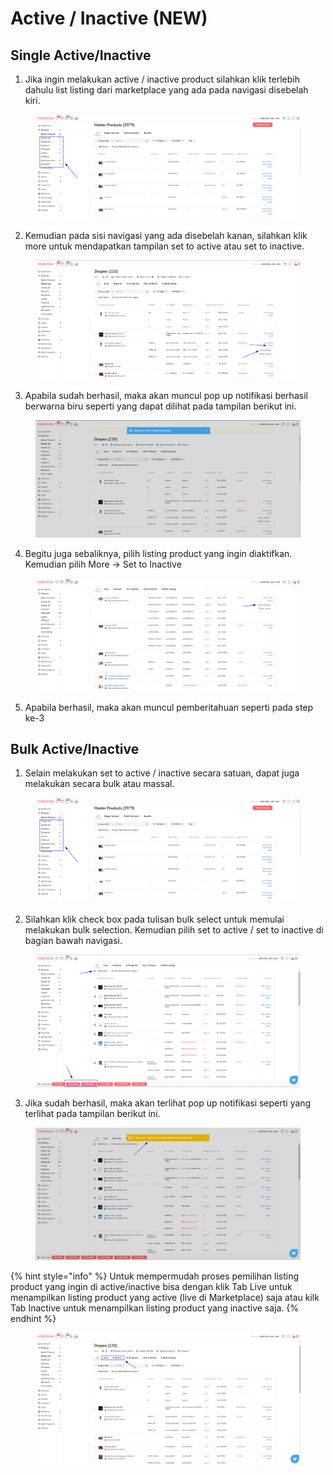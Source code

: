 # Active / Inactive (NEW)

## Single Active/Inactive

1. Jika ingin melakukan active / inactive product silahkan klik terlebih dahulu list listing dari marketplace yang ada pada navigasi disebelah kiri.

<figure><img src="../../.gitbook/assets/image (38).png" alt=""><figcaption></figcaption></figure>

2. Kemudian pada sisi navigasi yang ada disebelah kanan, silahkan klik more untuk mendapatkan tampilan set to active atau set to inactive.

<figure><img src="../../.gitbook/assets/image (35).png" alt=""><figcaption></figcaption></figure>

3. Apabila sudah berhasil, maka akan muncul pop up notifikasi berhasil berwarna biru seperti yang dapat dilihat pada tampilan berikut ini.

<figure><img src="../../.gitbook/assets/image (27).png" alt=""><figcaption></figcaption></figure>

4. Begitu juga sebaliknya, pilih listing product yang ingin diaktifkan. Kemudian pilih More -> Set to Inactive

<figure><img src="../../.gitbook/assets/image (33).png" alt=""><figcaption></figcaption></figure>

5. Apabila berhasil, maka akan muncul pemberitahuan seperti pada step ke-3

## Bulk Active/Inactive

1. Selain melakukan set to active / inactive secara satuan, dapat juga melakukan secara bulk atau massal.&#x20;

<figure><img src="../../.gitbook/assets/image (22).png" alt=""><figcaption></figcaption></figure>

2. Silahkan klik check box pada tulisan bulk select untuk memulai melakukan bulk selection. Kemudian pilih set to active / set to inactive di bagian bawah navigasi.

<figure><img src="../../.gitbook/assets/image (42).png" alt=""><figcaption></figcaption></figure>

3. Jika sudah berhasil, maka akan terlihat pop up notifikasi seperti yang terlihat pada tampilan berikut ini.&#x20;

<figure><img src="../../.gitbook/assets/image (24).png" alt=""><figcaption></figcaption></figure>

{% hint style="info" %}
Untuk mempermudah proses pemilihan listing product yang ingin di active/inactive bisa dengan klik Tab Live untuk menampilkan listing product yang active (live di Marketplace) saja atau kilk Tab Inactive untuk menampilkan listing product yang inactive saja.
{% endhint %}

<figure><img src="../../.gitbook/assets/image (55).png" alt=""><figcaption></figcaption></figure>
